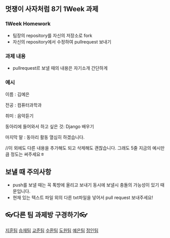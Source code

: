 ## 멋쟁이 사자처럼 8기 1Week 과제
### 1Week Homework
- 팀장의 repository를 자신의 저장소로 fork
- 자신의 repository에서 수정하여 pullrequest 보내기
### 과제 내용
- pullrequest르 보낼 때의 내용은 자기소개 간단하게

### 예시
 이름 : 김예은
 
 전공 : 컴퓨터과학과
 
 취미 : 음악듣기
 
 동아리에 들어와서 하고 싶은 것: Django 배우기
 
 마지막 말 : 동아리 활동 열심히 하겠습니다.
 
 //이 외에도 다른 내용을 추가해도 되고 삭제해도 괜찮습니다. 그래도 5줄 지금의 예시만큼 정도는 써주세요ㅎ

## 보낼 때 주의사항
- push를 보낼 때는 꼭 톡방에 올리고 보내기 동시에 보낼시 충돌의 가능성이 있기 때문입니다.
- 현재 있는 텍스트 파일 외의 다른 txt파일을 넣어서 pull request 보내주세요!

## 👓다른 팀 과제방 구경하기👓
[지훈팀](https://github.com/kkangjee/likelion8_github_assignment)
[승재팀](https://github.com/msj0319/likelion8_github_assignment)
[교준팀](https://github.com/jkjan/Quentin)
[수환팀](https://github.com/ys012313/likelion8_github_assignment)
[도원팀](https://github.com/devdw98/likelion8th_assignment)
[예은팀](https://github.com/KimYeeun99/Likelion_hw)
[정인팀](https://github.com/jeongiin/LikelionAssignment)
